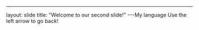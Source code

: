 ---
layout: slide
title: "Welcome to our second slide!"
---My language
Use the left arrow to go back!
